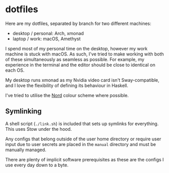 # dotfiles

Here are my dotfiles, separated by branch for two different machines:

- desktop / personal: Arch, xmonad
- laptop / work: macOS, Amethyst

I spend most of my personal time on the desktop, however my work machine is stuck with macOS. As such, I've tried to make working with both of these simultaneously as seamless as possible. For example, my experience in the terminal and the editor should be close to identical on each OS.

My desktop runs xmonad as my Nvidia video card isn't Sway-compatible, and I love the flexibility of defining its behaviour in Haskell.

I've tried to utilise the [Nord](https://www.nordtheme.com) colour scheme where possible.

## Symlinking

A shell script (`./link.sh`) is included that sets up symlinks for everything. This uses Stow under the hood.

Any configs that belong outside of the user home directory or require user input due to user secrets are placed in the `manual` directory and must be manually managed.

There are plenty of implicit software prerequisites as these are the configs I use every day down to a byte.

